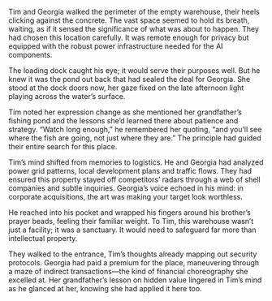 Tim and Georgia walked the perimeter of the empty warehouse, their heels clicking against the concrete. The vast space seemed to hold its breath, waiting, as if it sensed the significance of what was about to happen. They had chosen this location carefully. It was remote enough for privacy but equipped with the robust power infrastructure needed for the AI components. 

The loading dock caught his eye; it would serve their purposes well. But he knew it was the pond out back that had sealed the deal for Georgia. She stood at the dock doors now, her gaze fixed on the late afternoon light playing across the water’s surface. 

Tim noted her expression change as she mentioned her grandfather’s fishing pond and the lessons she’d learned there about patience and strategy. “Watch long enough,” he remembered her quoting, “and you’ll see where the fish are going, not just where they are.” The principle had guided their entire search for this place. 

Tim’s mind shifted from memories to logistics. He and Georgia had analyzed power grid patterns, local development plans and traffic flows. They had ensured this property stayed off competitors’ radars through a web of shell companies and subtle inquiries. Georgia’s voice echoed in his mind: in corporate acquisitions, the art was making your target look worthless. 

He reached into his pocket and wrapped his fingers around his brother’s prayer beads, feeling their familiar weight. To Tim, this warehouse wasn’t just a facility; it was a sanctuary. It would need to safeguard far more than intellectual property. 

They walked to the entrance, Tim’s thoughts already mapping out security protocols. Georgia had paid a premium for the place, maneuvering through a maze of indirect transactions—the kind of financial choreography she excelled at. Her grandfather’s lesson on hidden value lingered in Tim’s mind as he glanced at her, knowing she had applied it here too.
